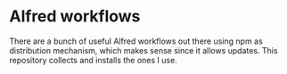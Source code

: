 # Alfred workflows

There are a bunch of useful Alfred workflows out there using npm as distribution mechanism, which makes sense since it allows updates. This repository collects and installs the ones I use.
